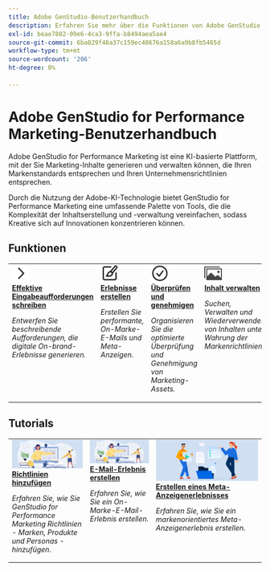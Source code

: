 ```yaml
---
title: Adobe GenStudio-Benutzerhandbuch
description: Erfahren Sie mehr über die Funktionen von Adobe GenStudio for Performance Marketing. Erfahren Sie, wie Sie schnell On-Marke-Assets erstellen, Varianten generieren und Erlebnisse optimieren können.
exl-id: beae7802-09e6-4ca3-9ffa-b8494aea5ae4
source-git-commit: 6ba029f46a37c159ec48676a158a6a9b8fb5465d
workflow-type: tm+mt
source-wordcount: '206'
ht-degree: 0%

---
```


# Adobe GenStudio for Performance Marketing-Benutzerhandbuch

Adobe GenStudio for Performance Marketing ist eine KI-basierte Plattform, mit der Sie Marketing-Inhalte generieren und verwalten können, die Ihren Markenstandards entsprechen und Ihren Unternehmensrichtlinien entsprechen.

Durch die Nutzung der Adobe-KI-Technologie bietet GenStudio for Performance Marketing eine umfassende Palette von Tools, die die Komplexität der Inhaltserstellung und -verwaltung vereinfachen, sodass Kreative sich auf Innovationen konzentrieren können.

## Funktionen

<table style="table-layout:fixed">
<tr style="border: 0;">
   <td valign="top">
      <a href="../user-guide/effective-prompts.md">
      <img alt="Rechter Chevron" src="../assets/icons/icon-chevronRight.svg" width="35">
      </a>
      <div>
         <a href="../user-guide/effective-prompts.md">
         <strong>Effektive Eingabeaufforderungen schreiben</strong>
         </a>
      </div>
      <p>
         <em>Entwerfen Sie beschreibende Aufforderungen, die digitale On-brand-Erlebnisse generieren.</em>
      </p>
   </td>
   <td valign="top">
      <a href="../user-guide/create/overview.md">
      <img alt="Paintbrush" src="../assets/icons/icon-create.svg" width="35">
      </a>
      <div>
         <a href="../user-guide/create/overview.md">
         <strong>Erlebnisse erstellen</strong>
         </a>
      </div>
      <p>
         <em>Erstellen Sie performante, On-Marke-E-Mails und Meta-Anzeigen.</em>
      </p>
   </td>
   <td valign="top">
      <a href="../user-guide/approvals/overview.md">
      <img alt="Kontrollkästchen" src="../assets/icons/icon-checkmarkCircle.svg" width="35">
      </a>
      <div>
         <a href="../user-guide/approvals/overview.md">
         <strong>Überprüfen und genehmigen</strong>
         </a>
      </div>
      <p>
         <em>Organisieren Sie die optimierte Überprüfung und Genehmigung von Marketing-Assets.</em>
      </p>
   </td>
   <td valign="top">
      <a href="../user-guide/content/overview.md">
      <img alt="Raster" src="../assets/icons/icon-images.svg" width="35">
      </a>
      <div>
         <a href="../user-guide/content/overview.md">
         <strong>Inhalt verwalten</strong>
         </a>
      </div>
      <p>
         <em>Suchen, Verwalten und Wiederverwenden von Inhalten unter Wahrung der Markenrichtlinien.</em>
      </p>
   </td>
   <td valign="top">
      <a href="../user-guide/insights/overview.md">
      <img alt="Diagramm" src="../assets/icons/icon-dataAnalytics.svg" width="35">
      </a>
      <div>
         <a href="../user-guide/insights/overview.md">
         <strong>Anzeigen von Insights</strong>
         </a>
      </div>
      <p>
         <em> Analysieren Sie die Inhaltseffektivität von Paid-Media-Kanälen.</em>
      </p>
   </td>
</tr>
</table>

## Tutorials

<table style="table-layout:fixed">
<td valign="top">
   <div>
      <a href="/help/user-guide/guidelines/add-guidelines.md">
      <img alt="Richtlinien hinzufügen" src="../assets/card-create-assets.png">
      <strong>Richtlinien hinzufügen</strong>
      </a>
   </div>
   <p>
      <em>Erfahren Sie, wie Sie GenStudio for Performance Marketing Richtlinien - Marken, Produkte und Personas - hinzufügen.</em>
   </p>
</td>
<td valign="top">
   <div>
      <a href="/help/tutorials/create-email-experience.md">
      <img alt="Ideen, Bücher, Bleistift, Computer" src="../assets/card-create-assets.png">
      <strong>E-Mail-Erlebnis erstellen</strong>
      </a>
   </div>
   <p>
      <em>Erfahren Sie, wie Sie ein On-Marke-E-Mail-Erlebnis erstellen.</em>
   </p>
</td>
<td valign="top">
   <div>
      <a href="/help/tutorials/create-meta-ad.md">
      <img alt="Personen, die Dateien in einen Ordner verschieben" src="../assets/card-manage-content.png">
      <strong>Erstellen eines Meta-Anzeigenerlebnisses</strong>
      </a>
   </div>
   <p>
      <em>Erfahren Sie, wie Sie ein markenorientiertes Meta-Anzeigenerlebnis erstellen.</em>
   </p>
</td>
</table>

